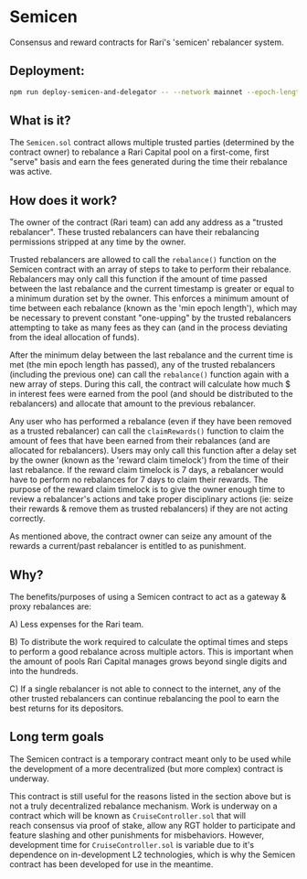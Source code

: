 # Semicen

Consensus and reward contracts for Rari's 'semicen' rebalancer system.

## Deployment:

```bash
npm run deploy-semicen-and-delegator -- --network mainnet --epoch-length 21600 --reward-claim-timelock 604800 --fund-manager 0x0000000000000000000000000000000000000000 --fund-controller 0x0000000000000000000000000000000000000000
```


## What is it?

The `Semicen.sol` contract allows multiple trusted parties (determined by the contract owner) to rebalance a Rari Capital pool on a first-come, first "serve" basis and earn the fees generated during the time their rebalance was active.

## How does it work?

The owner of the contract (Rari team) can add any address as a "trusted rebalancer". These trusted rebalancers can have their rebalancing permissions stripped at any time by the owner.

Trusted rebalancers are allowed to call the `rebalance()` function on the Semicen contract with an array of steps to take to perform their rebalance. Rebalancers may only call this function if the amount of time passed between the last rebalance and the current timestamp is greater or equal to a minimum duration set by the owner. This enforces a minimum amount of time between each rebalance (known as the 'min epoch length'), which may be necessary to prevent constant "one-upping" by the trusted rebalancers attempting to take as many fees as they can (and in the process deviating from the ideal allocation of funds). 

After the minimum delay between the last rebalance and the current time is met (the min epoch length has passed), any of the trusted rebalancers (including the previous one) can call the `rebalance()` function again with a new array of steps. During this call, the contract will calculate how much $ in interest fees were earned from the pool (and should be distributed to the rebalancers) and allocate that amount to the previous rebalancer. 

Any user who has performed a rebalance (even if they have been removed as a trusted rebalancer) can call the `claimRewards()` function to claim the amount of fees that have been earned from their rebalances (and are allocated for rebalancers). Users may only call this function after a delay set by the owner (known as the 'reward claim timelock') from the time of their last rebalance. If the reward claim timelock is 7 days, a rebalancer would have to perform no rebalances for 7 days to claim their rewards. The purpose of the reward claim timelock is to give the owner enough time to review a rebalancer's actions and take proper disciplinary actions (ie: seize their rewards & remove them as trusted rebalancers) if they are not acting correctly.

As mentioned above, the contract owner can seize any amount of the rewards a current/past rebalancer is entitled to as punishment.

## Why?

The benefits/purposes of using a Semicen contract to act as a gateway & proxy rebalances are:

A) Less expenses for the Rari team.  

B) To distribute the work required to calculate the optimal times and steps to perform a good rebalance across multiple actors. This is important when the amount of pools Rari Capital manages grows beyond single digits and into the hundreds.

C) If a single rebalancer is not able to connect to the internet, any of the other trusted rebalancers can continue rebalancing the pool to earn the best returns for its depositors.

## Long term goals

The Semicen contract is a temporary contract meant only to be used while the development of a more decentralized (but more complex) contract is underway. 

This contract is still useful for the reasons listed in the section above but is not a truly decentralized rebalance mechanism. Work is underway on a contract which will be known as `CruiseController.sol` that will reach consensus via proof of stake, allow any RGT holder to participate and feature slashing and other punishments for misbehaviors. However, development time for `CruiseController.sol` is variable due to it's dependence on in-development L2 technologies, which is why the Semicen contract has been developed for use in the meantime. 
